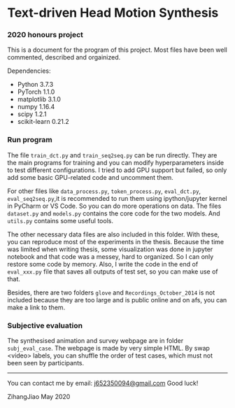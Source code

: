 # Text-driven Head Motion Synthesis 
### 2020 honours project

This is a document for the program of this project. Most files have been well commented, described and orgainized.

Dependencies:
- Python 3.7.3
- PyTorch 1.1.0
- matplotlib 3.1.0
- numpy 1.16.4
- scipy 1.2.1
- scikit-learn 0.21.2

### Run program
The file `train_dct.py` and `train_seq2seq.py` can be run directly. They are the main programs for training and you can modify hyperparameters inside to test different configurations. I tried to add GPU support but failed, so only add some basic GPU-related code and uncomment them.

For other files like `data_process.py`, `token_process.py`, `eval_dct.py`, `eval_seq2seq.py`,it is recommended to run them using ipython/jupyter kernel in PyCharm or VS Code. So you can do more operations on data. The files `dataset.py` and `models.py` contains the core code for the two models. And `utils.py` contains some useful tools. 

The other necessary data files are also included in this folder. With these, you can reproduce most of the experiments in the thesis. Because the time was limited when writing thesis, some visualization was done in jupyter notebook and that code was a messey, hard to organized. So I can only restore some code by memory. Also, I write the code in the end of `eval_xxx.py` file that saves all outputs of test set, so you can make use of that.

Besides, there are two folders `glove` and `Recordings_October_2014` is not included because they are too large and is public online and on afs, you can make a link to them.

### Subjective evaluation
The synthesised animation and survey webpage are in folder `subj_eval_case`. The webpage is made by very simple HTML. By swap \<video> labels, you can shuffle the order of test cases, which must not been seen by participants. 

---
You can contact me by email: j652350094@gmail.com
Good luck!

ZihangJiao May 2020
